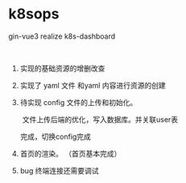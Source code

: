 # k8sops
gin-vue3 realize k8s-dashboard

​	

1. 实现的基础资源的增删改查

2. 实现了 yaml 文件 和yaml 内容进行资源的创建

3. 待实现 config 文件的上传和初始化。

   ​	文件上传后端的优化，写入数据库。并关联user表

   完成，切换config完成

4. 首页的渲染。 （首页基本完成）

4. bug 终端连接还需要调试
